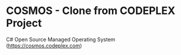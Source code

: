 COSMOS - Clone from CODEPLEX Project
======

C# Open Source Managed Operating System (https://cosmos.codeplex.com)

